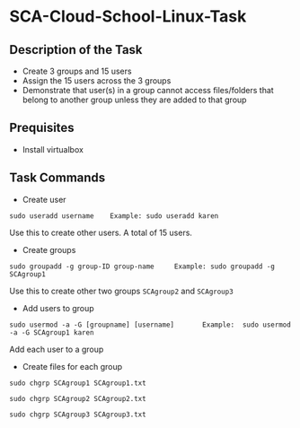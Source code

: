 # SCA-Cloud-School-Linux-Task 

## Description of the Task

* Create 3 groups and 15 users
* Assign the 15 users across the 3 groups
* Demonstrate that user(s) in a group cannot access files/folders that belong to another group unless they are added to that group

## Prequisites

* Install virtualbox

## Task Commands

* Create user
```
sudo useradd username    Example: sudo useradd karen
```
Use this to create other users. A total of 15 users.
* Create groups
```
sudo groupadd -g group-ID group-name     Example: sudo groupadd -g SCAgroup1      
```
Use this to create other two groups ```SCAgroup2``` and ```SCAgroup3```
* Add users to group
```
sudo usermod -a -G [groupname] [username]       Example:  sudo usermod -a -G SCAgroup1 karen
```
Add each user to a group

* Create files for each group
```
sudo chgrp SCAgroup1 SCAgroup1.txt
```
```
sudo chgrp SCAgroup2 SCAgroup2.txt
```
```
sudo chgrp SCAgroup3 SCAgroup3.txt
```
